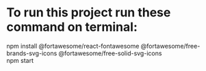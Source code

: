 # To run this  project run these command on terminal:

npm install @fortawesome/react-fontawesome @fortawesome/free-brands-svg-icons @fortawesome/free-solid-svg-icons <br>
npm start
